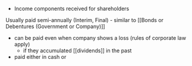 - Income components received for shareholders

Usually paid semi-annually (Interim, Final) - similar to [[Bonds or Debentures (Government or Company)]]
- can be paid even when company shows a loss (rules of corporate law apply)
	- if they accumulated [[dividends]] in the past
- paid either in cash or